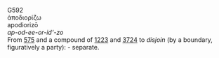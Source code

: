G592  
ἀποδιορίζω  
apodiorizō  
*ap-od-ee-or-id‘-zo*  
From [575](g0575) and a compound of [1223](g1223) and [3724](g3724) to
*disjoin* (by a boundary, figuratively a party): - separate.  

